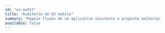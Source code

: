 ```yaml
---
id: "ux-audit"
title: "Auditoria de UX mobile"
summary: "Mapeie fluxos de um aplicativo existente e proponha melhorias alinhadas às guidelines."
available: false
---
```


<script setup lang="ts">
import LessonRenderer from '@/components/lesson/LessonRenderer.vue';
import exerciseData from './ux-audit.json';
</script>

<LessonRenderer :data="exerciseData" />

